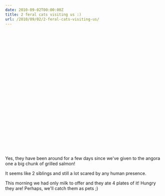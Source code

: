 ```yaml
---
date: 2010-09-02T00:00:00Z
title: 2 feral cats visiting us :)
url: /2010/09/02/2-feral-cats-visiting-us/
---
```


<object classid="clsid:d27cdb6e-ae6d-11cf-96b8-444553540000" width="640" height="385" codebase="http://download.macromedia.com/pub/shockwave/cabs/flash/swflash.cab#version=6,0,40,0"><param name="allowFullScreen" value="true" /><param name="allowscriptaccess" value="always" /><param name="src" value="http://www.youtube.com/v/0nVTX9d_uGM?fs=1&amp;hl=en_US" /><param name="allowfullscreen" value="true" /><embed type="application/x-shockwave-flash" width="640" height="385" src="http://www.youtube.com/v/0nVTX9d_uGM?fs=1&amp;hl=en_US" allowscriptaccess="always" allowfullscreen="true"></embed></object>

Yes, they have been around for a few days since we've given to the angora one a big chunk of grilled salmon!

It seems like 2 siblings and still a lot scared by any human presence.

This morning we had only milk to offer and they ate 4 plates of it! Hungry they are!  Perhaps, we'll catch them as pets ;)